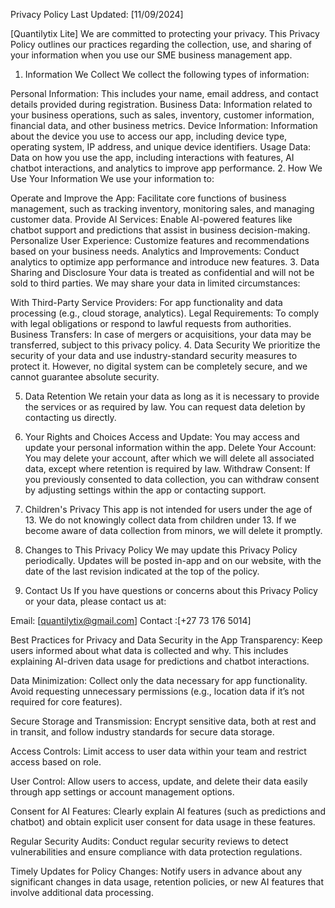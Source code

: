 Privacy Policy
Last Updated: [11/09/2024]

[Quantilytix Lite] We are committed to protecting your privacy. This Privacy Policy outlines our practices regarding the collection, use, and sharing of your information when you use our SME business management app.

1. Information We Collect
We collect the following types of information:

Personal Information: This includes your name, email address, and contact details provided during registration.
Business Data: Information related to your business operations, such as sales, inventory, customer information, financial data, and other business metrics.
Device Information: Information about the device you use to access our app, including device type, operating system, IP address, and unique device identifiers.
Usage Data: Data on how you use the app, including interactions with features, AI chatbot interactions, and analytics to improve app performance.
2. How We Use Your Information
We use your information to:

Operate and Improve the App: Facilitate core functions of business management, such as tracking inventory, monitoring sales, and managing customer data.
Provide AI Services: Enable AI-powered features like chatbot support and predictions that assist in business decision-making.
Personalize User Experience: Customize features and recommendations based on your business needs.
Analytics and Improvements: Conduct analytics to optimize app performance and introduce new features.
3. Data Sharing and Disclosure
Your data is treated as confidential and will not be sold to third parties. We may share your data in limited circumstances:

With Third-Party Service Providers: For app functionality and data processing (e.g., cloud storage, analytics).
Legal Requirements: To comply with legal obligations or respond to lawful requests from authorities.
Business Transfers: In case of mergers or acquisitions, your data may be transferred, subject to this privacy policy.
4. Data Security
We prioritize the security of your data and use industry-standard security measures to protect it. However, no digital system can be completely secure, and we cannot guarantee absolute security.

5. Data Retention
We retain your data as long as it is necessary to provide the services or as required by law. You can request data deletion by contacting us directly.

6. Your Rights and Choices
Access and Update: You may access and update your personal information within the app.
Delete Your Account: You may delete your account, after which we will delete all associated data, except where retention is required by law.
Withdraw Consent: If you previously consented to data collection, you can withdraw consent by adjusting settings within the app or contacting support.
7. Children's Privacy
This app is not intended for users under the age of 13. We do not knowingly collect data from children under 13. If we become aware of data collection from minors, we will delete it promptly.

8. Changes to This Privacy Policy
We may update this Privacy Policy periodically. Updates will be posted in-app and on our website, with the date of the last revision indicated at the top of the policy.

9. Contact Us
If you have questions or concerns about this Privacy Policy or your data, please contact us at:

Email: [quantilytix@gmail.com]
Contact :[+27 73 176 5014]

Best Practices for Privacy and Data Security in the App
Transparency: Keep users informed about what data is collected and why. This includes explaining AI-driven data usage for predictions and chatbot interactions.

Data Minimization: Collect only the data necessary for app functionality. Avoid requesting unnecessary permissions (e.g., location data if it’s not required for core features).

Secure Storage and Transmission: Encrypt sensitive data, both at rest and in transit, and follow industry standards for secure data storage.

Access Controls: Limit access to user data within your team and restrict access based on role.

User Control: Allow users to access, update, and delete their data easily through app settings or account management options.

Consent for AI Features: Clearly explain AI features (such as predictions and chatbot) and obtain explicit user consent for data usage in these features.

Regular Security Audits: Conduct regular security reviews to detect vulnerabilities and ensure compliance with data protection regulations.

Timely Updates for Policy Changes: Notify users in advance about any significant changes in data usage, retention policies, or new AI features that involve additional data processing.
